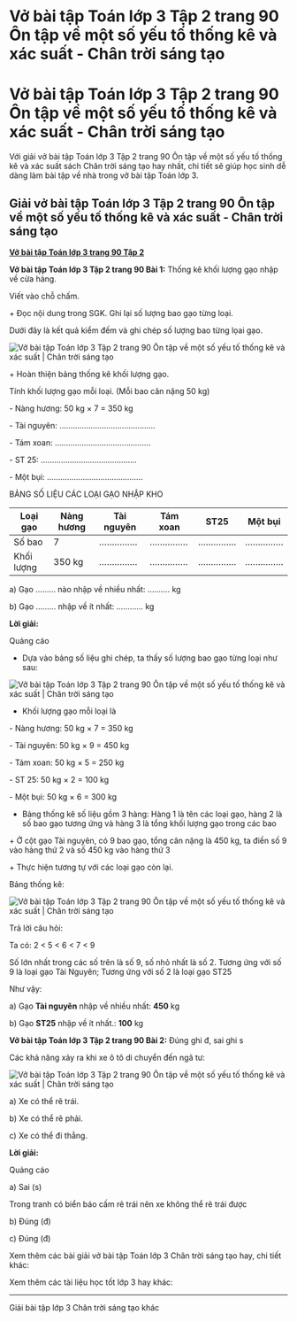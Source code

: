 # Vở bài tập Toán lớp 3 Tập 2 trang 90 Ôn tập về một số yếu tố thống kê và xác suất - Chân trời sáng tạo

# Vở bài tập Toán lớp 3 Tập 2 trang 90 Ôn tập về một số yếu tố thống kê và xác suất - Chân trời sáng tạo

Với giải vở bài tập Toán lớp 3 Tập 2 trang 90 Ôn tập về một số yếu tố thống kê và xác suất sách Chân trời sáng tạo hay nhất, chi tiết sẽ giúp học sinh dễ dàng làm bài tập về nhà trong vở bài tập Toán lớp 3.

## Giải vở bài tập Toán lớp 3 Tập 2 trang 90 Ôn tập về một số yếu tố thống kê và xác suất - Chân trời sáng tạo

[**Vở bài tập Toán lớp 3 trang 90 Tập 2**](https://vietjack.com/vbt-toan-3-ct/vbt-toan-lop-3-trang-90-tap-2.jsp)

**Vở bài tập Toán lớp 3 Tập 2 trang 90 Bài 1:** Thống kê khối lượng gạo nhập về cửa hàng.

Viết vào chỗ chấm.

\+ Đọc nội dung trong SGK. Ghi lại số lượng bao gạo từng loại.

Dưới đây là kết quả kiểm đếm và ghi chép số lượng bao từng lọai gạo.

![Vở bài tập Toán lớp 3 Tập 2 trang 90 Ôn tập về một số yếu tố thống kê và xác suất | Chân trời sáng tạo](https://vietjack.com/vbt-toan-3-ct/images/on-tap-ve-mot-so-yeu-to-thong-ke-va-xac-suat.PNG)

\+ Hoàn thiện bảng thống kê khối lượng gạo.

Tính khối lượng gạo mỗi loại. (Mỗi bao cân nặng 50 kg)

\- Nàng hương: 50 kg × 7 = 350 kg

\- Tài nguyên: …………………………………….

\- Tám xoan: …………………………………….

\- ST 25: …………………………………….

\- Một bụi: …………………………………….

BẢNG SỐ LIỆU CÁC LOẠI GẠO NHẬP KHO

Loại gạo |  Nàng hương |  Tài nguyên |  Tám xoan |  ST25 |  Một bụi  
---|---|---|---|---|---  
Số bao |  7 |  …………… |  …………… |  …………… |  ……………  
Khối lượng |  350 kg |  …………… |  …………… |  …………… |  ……………  
  
a) Gạo ……… nào nhập về nhiều nhất: ………. kg

b) Gạo ……… nhập về ít nhất: ………… kg

**Lời giải:**

Quảng cáo

* Dựa vào bảng số liệu ghi chép, ta thấy số lượng bao gạo từng loại như sau:

![Vở bài tập Toán lớp 3 Tập 2 trang 90 Ôn tập về một số yếu tố thống kê và xác suất | Chân trời sáng tạo](https://vietjack.com/vbt-toan-3-ct/images/on-tap-ve-mot-so-yeu-to-thong-ke-va-xac-suat-1.PNG)

* Khối lượng gạo mỗi loại là

\- Nàng hương: 50 kg × 7 = 350 kg

\- Tài nguyên: 50 kg × 9 = 450 kg

\- Tám xoan: 50 kg × 5 = 250 kg

\- ST 25: 50 kg × 2 = 100 kg

\- Một bụi: 50 kg × 6 = 300 kg

* Bảng thống kê số liệu gồm 3 hàng: Hàng 1 là tên các loại gạo, hàng 2 là số bao gạo tương ứng và hàng 3 là tổng khối lượng gạo trong các bao

\+ Ở cột gạo Tài nguyên, có 9 bao gạo, tổng cân nặng là 450 kg, ta điền số 9 vào hàng thứ 2 và số 450 kg vào hàng thứ 3

\+ Thực hiện tương tự với các loại gạo còn lại.

Bảng thống kê:

![Vở bài tập Toán lớp 3 Tập 2 trang 90 Ôn tập về một số yếu tố thống kê và xác suất | Chân trời sáng tạo](https://vietjack.com/vbt-toan-3-ct/images/on-tap-ve-mot-so-yeu-to-thong-ke-va-xac-suat-2.PNG)

Trả lời câu hỏi:

Ta có: 2 < 5 < 6 < 7 < 9

Số lớn nhất trong các số trên là số 9, số nhỏ nhất là số 2. Tương ứng với số 9 là loại gạo Tài Nguyên; Tương ứng với số 2 là loại gạo ST25

Như vậy: 

a) Gạo **Tài nguyên** nhập về nhiều nhất: **450** kg

b) Gạo **ST25** nhập về ít nhất.: **100** kg

**Vở bài tập Toán lớp 3 Tập 2 trang 90 Bài 2:** Đúng ghi đ, sai ghi s

Các khả năng xảy ra khi xe ô tô di chuyển đến ngã tư:

![Vở bài tập Toán lớp 3 Tập 2 trang 90 Ôn tập về một số yếu tố thống kê và xác suất | Chân trời sáng tạo](https://vietjack.com/vbt-toan-3-ct/images/on-tap-ve-mot-so-yeu-to-thong-ke-va-xac-suat-3.PNG)

a) Xe có thể rẽ trái.

b) Xe có thể rẽ phải.

c) Xe có thể đi thẳng.

**Lời giải:**

Quảng cáo

a) Sai (s)

Trong tranh có biển báo cấm rẽ trái nên xe không thể rẽ trái được

b) Đúng (đ)

c) Đúng (đ)

Xem thêm các bài giải vở bài tập Toán lớp 3 Chân trời sáng tạo hay, chi tiết khác:

Xem thêm các tài liệu học tốt lớp 3 hay khác:

* * *

Giải bài tập lớp 3 Chân trời sáng tạo khác
